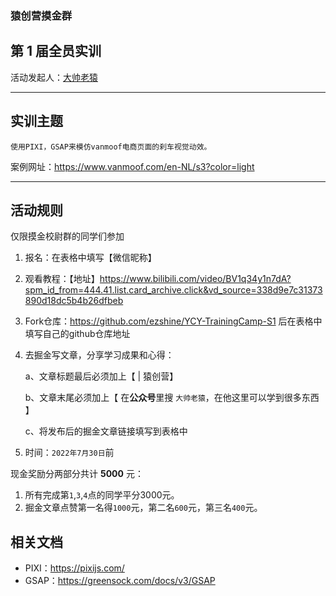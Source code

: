 ### 猿创营摸金群
## 第 1 届全员实训

活动发起人：[大帅老猿](https://github.com/ezshine)

---

## 实训主题

    使用PIXI，GSAP来模仿vanmoof电商页面的刹车视觉动效。

案例网址：https://www.vanmoof.com/en-NL/s3?color=light

---

## 活动规则

仅限摸金校尉群的同学们参加

1. 报名：在表格中填写【微信昵称】
2. 观看教程：【地址】https://www.bilibili.com/video/BV1q34y1n7dA?spm_id_from=444.41.list.card_archive.click&vd_source=338d9e7c31373890d18dc5b4b26dfbeb
3. Fork仓库：https://github.com/ezshine/YCY-TrainingCamp-S1
    后在表格中填写自己的github仓库地址
4. 去掘金写文章，分享学习成果和心得：

    a、文章标题最后必须加上【 | 猿创营】
    
    b、文章末尾必须加上【 在**公众号**里搜 `大帅老猿`，在他这里可以学到很多东西 】
        
    c、将发布后的掘金文章链接填写到表格中

5. 时间：`2022年7月30日`前

现金奖励分两部分共计 **5000** 元：
1. 所有完成第`1`,`3`,`4`点的同学平分3000元。
2. 掘金文章点赞第一名得`1000`元，第二名`600`元，第三名`400`元。

## 相关文档
- PIXI：https://pixijs.com/
- GSAP：https://greensock.com/docs/v3/GSAP

